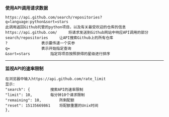 **使用API调用请求数据**

	https://api.github.com/search/repositories?q=language:python&sort=stars
	此调用返回Github托管的python项目，以及有关最受欢迎的仓库的信息  
	https://api.github.com/		将请求发送到Github网站中响应API调用的部分  
	search/repositories		让API搜索Github上的所有仓库  
	?				表示要传递一个实参  
	q=				表示开始指定查询  
	&sort=stars			指定将项目按照获得的星级进行排序
***
**监视API的速率限制**

	在浏览器中输入https://api.github.com/rate_limit
	显示:  
	"search": {			搜索API的速率限制  
	"limit": 10,		每分钟10个请求限制  
	"remaining": 10,		所剩配额  
	"reset": 15135669861	将配额重置的Unix时间  
	},
